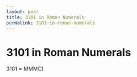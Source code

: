 ```yaml
---
layout: post
title: 3101 in Roman Numerals
permalink: 3101-in-roman-numerals
---
```


# 3101 in Roman Numerals

3101 = MMMCI
